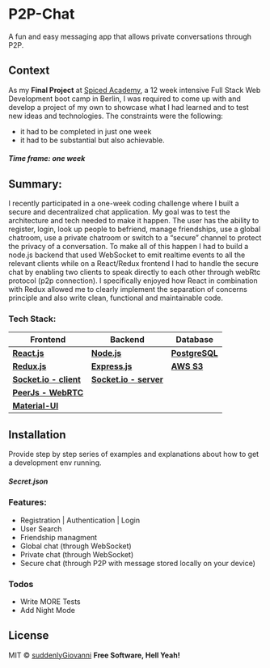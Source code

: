 # P2P-Chat
A fun and easy messaging app that allows private conversations through P2P.
## Context
As my **Final Project** at [Spiced Academy](https://www.spiced-academy.com/), a 12 week intensive Full Stack Web Development boot camp in Berlin, I was required to come up with and develop a project of my own to showcase what I had learned and to test new ideas and technologies. 
The constraints were the following: 
- it had to be completed in just one week
- it had to be substantial but also achievable.
##### Time frame: **one week**
## Summary:
I recently participated in a one-week coding challenge where I built a secure and decentralized chat application. 
My goal was to test the architecture and tech needed to make it happen. 
The user has the ability to register, login, look up people to befriend, manage friendships, use a global chatroom, use a private chatroom or switch to a “secure” channel to protect the privacy of a conversation. 
To make all of this happen I had to build a node.js backend that used WebSocket to emit realtime events to all the relevant clients while on a React/Redux frontend I had to handle the secure chat by enabling two clients to speak directly to each other through webRtc protocol (p2p connection).
I specifically enjoyed how React in combination with Redux allowed me to clearly implement the separation of concerns principle and also write clean, functional and maintainable code.


### Tech Stack:
| **Frontend** | **Backend** | **Database** |
| ------ | ------ | ------ |
**[React.js]** | **[Node.js]** |  **[PostgreSQL]**
**[Redux.js]** | **[Express.js]** | **[AWS S3]**
**[Socket.io - client]** | **[Socket.io - server]**  
**[PeerJs - WebRTC]** |
**[Material-UI]** |
## Installation
Provide step by step series of examples and explanations about how to get a development env running.
##### Secret.json

### Features: 
- Registration | Authentication | Login
- User Search
- Friendship managment
- Global chat (through WebSocket)
- Private chat (through WebSocket)
- Secure chat (through P2P with message stored locally on your device)
### Todos
 - Write MORE Tests
 - Add Night Mode

License
----
MIT © [suddenlyGiovanni] 
**Free Software, Hell Yeah!**

[//]: # (These are reference links used in the body of this note and get stripped out when the markdown processor does its job. There is no need to format nicely because it shouldn't be seen. Thanks SO - http://stackoverflow.com/questions/4823468/store-comments-in-markdown-syntax)

   [React.js]: <https://reactjs.org/docs/installation.html>
   [Node.js]: <https://nodejs.org/dist/latest-v8.x/docs/api/>
   [PostgreSQL]: <https://www.postgresql.org/docs/10/static/index.html>
   [Redux.js]: <http://redux.js.org/>
   [Express.js]: <http://expressjs.com/en/4x/api.html>
   [AWS S3]: <https://aws.amazon.com/documentation/s3/>
   [Socket.io - client]: <https://socket.io/docs/server-api/>
   [Socket.io - server]: <https://socket.io/docs/server-api/>
   [PeerJs - WebRTC]: <http://peerjs.com/docs/#api>
   [Material-UI]: <http://www.material-ui.com/#/>
   [suddenlyGiovanni]: <https://github.com/suddenlyGiovanni/>

